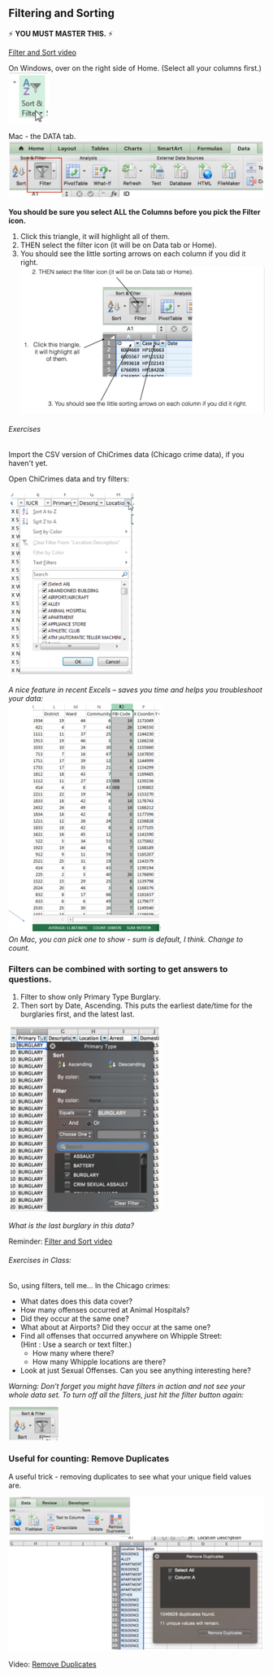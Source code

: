 


## Filtering and Sorting

:zap: **YOU MUST MASTER THIS.** :zap:   

[Filter and Sort video](https://youtu.be/Mdvu1EziwRM)

On Windows, over on the right side of Home. (Select all your columns first.)  
<img src="week1_pic/windows_filter.png" width="80" height="100">    

Mac - the DATA tab.
![mac_filter](week1_pic/mac_filter.png)   

**You should be sure you select ALL the Columns before you pick the Filter icon.**

1. Click this triangle, it will highlight all of them.
2. THEN select the filter icon (it will be on Data tab or Home).
3. You should see the little sorting arrows on each column if you did it right.
![filter_step](week1_pic/filter_step.png)

###### Exercises
Import the CSV version of ChiCrimes data (Chicago crime data), if you haven't yet.

Open ChiCrimes data and try filters:

<img src="week1_pic/filter_chicrimes.png" width="250" height="367">   

*A nice feature in recent Excels – saves you time and helps you troubleshoot your data:*     
<img src="week1_pic/bottom_toolbart.png" width="300" height="454">    
*On Mac, you can pick one to show - sum is default, I think. Change to count.*

### Filters can be combined with sorting to get answers to questions.
1. Filter to show only Primary Type Burglary.
2. Then sort by Date, Ascending.
This puts the earliest date/time for the burglaries first, and the latest last.


<img src="week1_pic/bulgary_filter.png" width="300" height="368">

*What is the last burglary in this data?*

Reminder: [Filter and Sort video](https://youtu.be/Mdvu1EziwRM)

###### Exercises in Class:

 So, using filters, tell me... ln the Chicago crimes:  
  * What dates does this data cover?
  * How many offenses occurred at Animal Hospitals?
  * Did they occur at the same one?
  * What about at Airports? Did they occur at the same one?
  * Find all offenses that occurred anywhere on Whipple Street:   
  (Hint : Use a search or text filter.)
    * How many where there?
    * How many Whipple locations are there?
  * Look at just Sexual Offenses. Can you see anything interesting here?

*Warning: Don’t forget you might have filters in action and not see your whole data set. To turn off all the filters, just hit the filter button again:*

<img src="week1_pic/filter_button.png" width="100" height="68">


### Useful for counting: Remove Duplicates

A useful trick - removing duplicates to see what your unique field values are.

![duplicates](week1_pic/duplicates.png)

Video: [Remove Duplicates](https://youtu.be/SRpAdtKNXSY)
